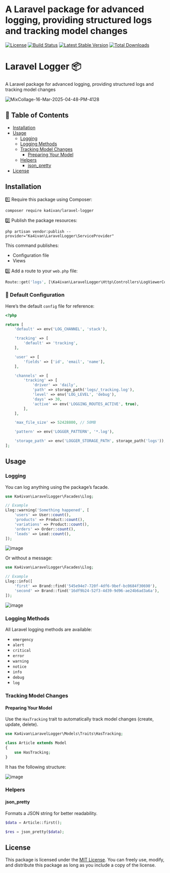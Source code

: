 # A Laravel package for advanced logging, providing structured logs and tracking model changes

[![License](https://img.shields.io/packagist/l/ka4ivan/laravel-logger.svg?style=for-the-badge)](https://packagist.org/packages/ka4ivan/laravel-logger)
[![Build Status](https://img.shields.io/github/stars/ka4ivan/laravel-logger.svg?style=for-the-badge)](https://github.com/ka4ivan/laravel-logger)
[![Latest Stable Version](https://img.shields.io/packagist/v/ka4ivan/laravel-logger.svg?style=for-the-badge)](https://packagist.org/packages/ka4ivan/laravel-logger)
[![Total Downloads](https://img.shields.io/packagist/dt/ka4ivan/laravel-logger.svg?style=for-the-badge)](https://packagist.org/packages/ka4ivan/laravel-logger)

# Laravel Logger 📦
A Laravel package for advanced logging, providing structured logs and tracking model changes

![MixCollage-16-Mar-2025-04-48-PM-4128](https://github.com/user-attachments/assets/de2c0678-820a-4794-bb31-a036da619665)

## 📖 Table of Contents
- [Installation](#installation)
- [Usage](#usage)
    - [Logging](#logging)
    - [Logging Methods](#logging-methods)
    - [Tracking Model Changes](#tracking-model-changes)
        - [Preparing Your Model](#preparing-your-model)
    - [Helpers](#helpers)
        - [json_pretty](#json_pretty)
- [License](#license)

## Installation

1️⃣ Require this package using Composer:  
```shell  
composer require ka4ivan/laravel-logger  
```

2️⃣ Publish the package resources:  
```shell  
php artisan vendor:publish --provider="Ka4ivan\LaravelLogger\ServiceProvider"  
```

This command publishes:
- Configuration file
- Views

3️⃣ Add a route to your `web.php` file:  
```php  
Route::get('logs', [\Ka4ivan\LaravelLogger\Http\Controllers\LogViewerController::class, 'index'])->name('logs');  
```

### 🔧 Default Configuration

Here’s the default `config` file for reference:  
```php
<?php  

return [  
    'default' => env('LOG_CHANNEL', 'stack'),  

    'tracking' => [  
        'default' => 'tracking',  
    ],  

    'user' => [  
        'fields' => ['id', 'email', 'name'],  
    ],  

    'channels' => [  
        'tracking' => [  
            'driver' => 'daily',  
            'path' => storage_path('logs/_tracking.log'),  
            'level' => env('LOG_LEVEL', 'debug'),  
            'days' => 30,  
            'active' => env('LOGGING_ROUTES_ACTIVE', true),  
        ],  
    ],  

    'max_file_size' => 52428800, // 50MB  

    'pattern' => env('LOGGER_PATTERN', '*.log'),  

    'storage_path' => env('LOGGER_STORAGE_PATH', storage_path('logs')),  
];  
```  

## Usage

### Logging

You can log anything using the package’s facade.  

```php  
use Ka4ivan\LaravelLogger\Facades\Llog;  

// Example  
Llog::warning('Something happened', [  
    'users' => User::count(),  
    'products' => Product::count(),  
    'variations' => Product::count(),  
    'orders' => Order::count(),  
    'leads' => Lead::count(),  
]);  
```  
![image](https://github.com/user-attachments/assets/d3cf85db-76a8-462d-b89b-987800d1ea79)

Or without a message:
```php
use Ka4ivan\LaravelLogger\Facades\Llog;  

// Example  
Llog::info([  
    'first' => Brand::find('545e94e7-720f-4df6-9bef-bc0684f30690'),  
    'second' => Brand::find('16df9b24-52f3-4d39-9d96-ae24b6ad3a6a'),  
]);  
```
![image](https://github.com/user-attachments/assets/a7f162b2-1b87-4c00-b93a-fe286984258d)

### Logging Methods

All Laravel logging methods are available:  
- `emergency`  
- `alert`  
- `critical`  
- `error`  
- `warning`  
- `notice`  
- `info`  
- `debug`  
- `log`  

### Tracking Model Changes

#### Preparing Your Model

Use the `HasTracking` trait to automatically track model changes (create, update, delete).  

```php  
use Ka4ivan\LaravelLogger\Models\Traits\HasTracking;  

class Article extends Model  
{  
    use HasTracking;  
}  
```  
It has the following structure:

![image](https://github.com/user-attachments/assets/72429916-bd85-4ec2-90cf-1f8960e5b1f3)

### Helpers

#### json_pretty

Formats a JSON string for better readability.  

```php  
$data = Article::first();  

$res = json_pretty($data);  
```  

## License

This package is licensed under the [MIT License](https://opensource.org/licenses/MIT). You can freely use, modify, and distribute this package as long as you include a copy of the license.  
